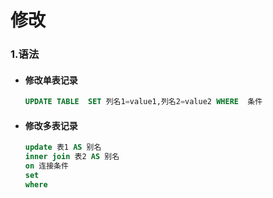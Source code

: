 # 修改



### 1.语法

+ #### 修改单表记录

  ```sql
  UPDATE TABLE  SET 列名1=value1,列名2=value2 WHERE  条件
  ```

  

+ #### 修改多表记录

  ```sql
  update 表1 AS 别名
  inner join 表2 AS 别名
  on 连接条件
  set 
  where
  ```

  

